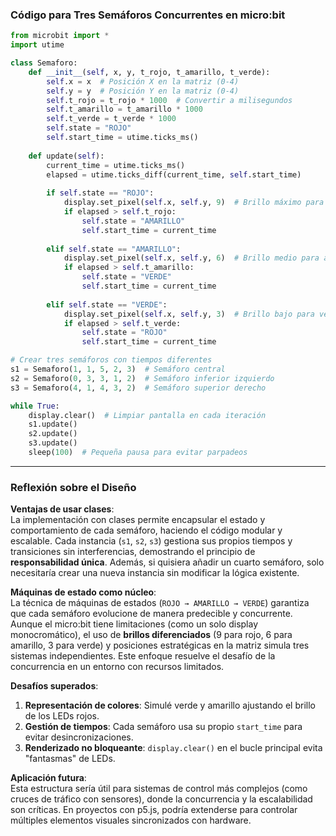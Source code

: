 ### **Código para Tres Semáforos Concurrentes en micro:bit**

```python
from microbit import *
import utime

class Semaforo:
    def __init__(self, x, y, t_rojo, t_amarillo, t_verde):
        self.x = x  # Posición X en la matriz (0-4)
        self.y = y  # Posición Y en la matriz (0-4)
        self.t_rojo = t_rojo * 1000  # Convertir a milisegundos
        self.t_amarillo = t_amarillo * 1000
        self.t_verde = t_verde * 1000
        self.state = "ROJO"
        self.start_time = utime.ticks_ms()
        
    def update(self):
        current_time = utime.ticks_ms()
        elapsed = utime.ticks_diff(current_time, self.start_time)
        
        if self.state == "ROJO":
            display.set_pixel(self.x, self.y, 9)  # Brillo máximo para rojo
            if elapsed > self.t_rojo:
                self.state = "AMARILLO"
                self.start_time = current_time
                
        elif self.state == "AMARILLO":
            display.set_pixel(self.x, self.y, 6)  # Brillo medio para amarillo
            if elapsed > self.t_amarillo:
                self.state = "VERDE"
                self.start_time = current_time
                
        elif self.state == "VERDE":
            display.set_pixel(self.x, self.y, 3)  # Brillo bajo para verde
            if elapsed > self.t_verde:
                self.state = "ROJO"
                self.start_time = current_time

# Crear tres semáforos con tiempos diferentes
s1 = Semaforo(1, 1, 5, 2, 3)  # Semáforo central
s2 = Semaforo(0, 3, 3, 1, 2)  # Semáforo inferior izquierdo
s3 = Semaforo(4, 1, 4, 3, 2)  # Semáforo superior derecho

while True:
    display.clear()  # Limpiar pantalla en cada iteración
    s1.update()
    s2.update()
    s3.update()
    sleep(100)  # Pequeña pausa para evitar parpadeos
```

---

### **Reflexión sobre el Diseño**

**Ventajas de usar clases**:  
La implementación con clases permite encapsular el estado y comportamiento de cada semáforo, haciendo el código modular y escalable. Cada instancia (`s1`, `s2`, `s3`) gestiona sus propios tiempos y transiciones sin interferencias, 
demostrando el principio de **responsabilidad única**. Además, si quisiera añadir un cuarto semáforo, solo necesitaría crear una nueva instancia sin modificar la lógica existente.

**Máquinas de estado como núcleo**:  
La técnica de máquinas de estados (`ROJO → AMARILLO → VERDE`) garantiza que cada semáforo evolucione de manera predecible y concurrente. Aunque el micro:bit tiene limitaciones (como un solo display monocromático), el uso de **brillos 
diferenciados** (9 para rojo, 6 para amarillo, 3 para verde) y posiciones estratégicas en la matriz simula tres sistemas independientes. Este enfoque resuelve el desafío de la concurrencia en un entorno con recursos limitados.

**Desafíos superados**:  
1. **Representación de colores**: Simulé verde y amarillo ajustando el brillo de los LEDs rojos.  
2. **Gestión de tiempos**: Cada semáforo usa su propio `start_time` para evitar desincronizaciones.  
3. **Renderizado no bloqueante**: `display.clear()` en el bucle principal evita "fantasmas" de LEDs.  

**Aplicación futura**:  
Esta estructura sería útil para sistemas de control más complejos (como cruces de tráfico con sensores), donde la concurrencia y la escalabilidad son críticas. En proyectos con p5.js, podría extenderse para controlar múltiples elementos visuales
sincronizados con hardware.  
